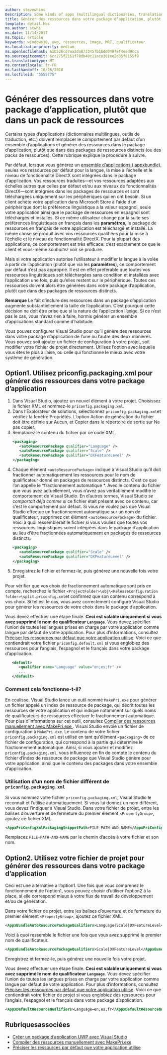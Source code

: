 ```yaml
---
author: stevewhims
Description: Some kinds of apps (multilingual dictionaries, translation tools, etc.) need to override the default behavior of an app bundle, and build resources into the app package instead of having them in separate resource packages. This topic explains how to do that.
title: Générer des ressources dans votre package d’application, plutôt que dans un pack de ressources
template: detail.hbs
ms.author: stwhi
ms.date: 11/14/2017
ms.topic: article
keywords: windows10, uwp, ressources, image, MRT, qualificateur
ms.localizationpriority: medium
ms.openlocfilehash: 61b526cd7aa2da8733457b16dd0487ef4ead9cca
ms.sourcegitcommit: 6cc275f2151f78db40c11ace381ee2d35f0155f9
ms.translationtype: MT
ms.contentlocale: fr-FR
ms.lasthandoff: 10/26/2018
ms.locfileid: "5555775"
---
```

# <a name="build-resources-into-your-app-package-instead-of-into-a-resource-pack"></a>Générer des ressources dans votre package d’application, plutôt que dans un pack de ressources

Certains types d’applications (dictionnaires multilingues, outils de traduction, etc.) doivent remplacer le comportement par défaut d’un ensemble d’applications et générer des ressources dans le package d’application, plutôt que dans des packages de ressources distincts (ou des packs de ressources). Cette rubrique explique la procédure à suivre.

Par défaut, lorsque vous générez un [ensemble d’applications (.appxbundle)](../packaging/packaging-uwp-apps.md), seules vos ressources par défaut pour la langue, la mise à l’échelle et le niveau de fonctionnalité DirectX sont intégrées dans le package d’application. Vos ressources traduites&mdash;et vos ressources adaptées aux échelles autres que celles par défaut et/ou aux niveaux de fonctionnalités DirectX&mdash;sont intégrées dans les packages de ressources et sont téléchargées uniquement sur les périphériques qui en ont besoin. Si un client achète votre application dans Microsoft Store à l’aide d’un périphérique dont la préférence linguistique a la valeur espagnol, seule votre application ainsi que le package de ressources en espagnol sont téléchargés et installés. Si ce même utilisateur change par la suite ses préférences linguistiques en français dans les **paramètres**, le package de ressources en français de votre application est téléchargé et installé. La même chose se produit avec vos ressources qualifiées pour la mise à l’échelle et le niveau de fonctionnalité DirectX. Pour la plupart des applications, ce comportement est très efficace: c’est exactement ce que le client et vous-même *souhaitez* voir se produire.

Mais si votre application autorise l’utilisateur à modifier la langue à la volée à partir de l’application (plutôt que via les **paramètres**), ce comportement par défaut n’est pas approprié. Il est en effet préférable que toutes vos ressources linguistiques soit téléchargées sans condition et installées avec l’application une fois, puis qu’elles restent sur le périphérique. Toutes ces ressources doivent alors être générées dans votre package d’application, plutôt que dans des packages de ressources distincts.

**Remarque** Le fait d’inclure des ressources dans un package d’application augmente substantiellement la taille de l’application. C’est pourquoi cette décision ne doit être prise que si la nature de l’application l’exige. Si ce n’est pas le cas, vous n’avez rien à faire, hormis générer un ensemble d’applications standard comme d’habitude.

Vous pouvez configurer Visual Studio pour qu’il génère des ressources dans votre package d’application de l’une ou l’autre des deux manières. Vous pouvez soit ajouter un fichier de configuration à votre projet, soit modifier votre fichier de projet directement. Utilisez l’option avec laquelle vous êtes le plus à l’aise, ou celle qui fonctionne le mieux avec votre système de génération.

## <a name="option-1-use-priconfigpackagingxml-to-build-resources-into-your-app-package"></a>Option1. Utilisez priconfig.packaging.xml pour générer des ressources dans votre package d’application

1. Dans Visual Studio, ajoutez un nouvel élément à votre projet. Choisissez le fichier XML et nommez-le `priconfig.packaging.xml`.
2. Dans l’Explorateur de solutions, sélectionnez `priconfig.packaging.xml`et vérifiez la fenêtre Propriétés. L’option Action de génération du fichier doit être définie sur Aucun, et Copier dans le répertoire de sortie sur Ne pas copier.
3. Remplacez le contenu du fichier par ce code XML.
   ```xml
   <packaging>
      <autoResourcePackage qualifier="Language" />
      <autoResourcePackage qualifier="Scale" />
      <autoResourcePackage qualifier="DXFeatureLevel" />
   </packaging>
   ```
4. Chaque élément `<autoResourcePackage>` indique à Visual Studio qu’il doit fractionner automatiquement les ressources pour le nom de qualificateur donné en packages de ressources distincts. C’est ce que l’on appelle le *fractionnement automatique *. Avec le contenu du fichier que vous avez actuellement, vous n’avez pas véritablement modifié le comportement de Visual Studio. En d’autres termes, Visual Studio *se comportait déjà comme si* ce fichier était présent avec ce contenu, car c’est le comportement par défaut. Si vous ne voulez pas que Visual Studio effectue un fractionnement automatique sur un nom de qualificateur, supprimez cet élément `<autoResourcePackage>` du fichier. Voici à quoi ressemblerait le fichier si vous vouliez que toutes vos ressources linguistiques soient intégrées dans le package d’application au lieu d’être fractionnées automatiquement en packages de ressources distincts.
   ```xml
   <packaging>
      <autoResourcePackage qualifier="Scale" />
      <autoResourcePackage qualifier="DXFeatureLevel" />
   </packaging>
   ```
5. Enregistrez le fichier et fermez-le, puis générez une nouvelle fois votre projet.

Pour vérifier que vos choix de fractionnement automatique sont pris en compte, recherchez le fichier `<ProjectFolder>\obj\<ReleaseConfiguration folder>\split.priconfig.xml`et confirmez que son contenu correspond à vos choix. Si tel est le cas, vous avez correctement configuré Visual Studio pour générer les ressources de votre choix dans le package d’application.

Vous devez effectuer une étape finale. **Ceci est valable uniquement si vous avez supprimé le nom de qualificateur `Language`**. Vous devez spécifier l’union de toutes les langues prises en charge par votre application comme langue par défaut de votre application. Pour plus d’informations, consultez [Préciser les ressources par défaut que votre application utilise](specify-default-resources-installed.md). Voici ce que contiendrait votre fichier `priconfig.default.xml` si vous englobiez des ressources pour l’anglais, l’espagnol et le français dans votre package d’application.

```xml
   <default>
      <qualifier name="Language" value="en;es;fr" />
      ...
   </default>
```

### <a name="how-does-this-work"></a>Comment cela fonctionne-t-il?

En coulisse, Visual Studio lance un outil nommé `MakePri.exe` pour générer un fichier appelé un index de ressource de package, qui décrit toutes les ressources de votre application et qui indique notamment sur quels noms de qualificateurs de ressources effectuer le fractionnement automatique. Pour plus d’informations sur cet outil, consultez [Compiler des ressources manuellement avec MakePri.exe ](compile-resources-manually-with-makepri.md). Visual Studio envoie un fichier de configuration à `MakePri.exe`. Le contenu de votre fichier `priconfig.packaging.xml` est utilisé en tant qu’élément `<packaging>` de ce fichier de configuration, qui correspond à la partie qui détermine le fractionnement automatique. Ainsi, si vous ajoutez et modifiez `priconfig.packaging.xml`, vous influencez en fin de compte le contenu du fichier d’index de ressource de package que Visual Studio génère pour votre application, ainsi que le contenu des packages dans votre ensemble d’application.

### <a name="using-a-different-file-name-than-priconfigpackagingxml"></a>Utilisation d’un nom de fichier différent de `priconfig.packaging.xml`

Si vous nommez votre fichier `priconfig.packaging.xml`, Visual Studio le reconnaît et l’utilise automatiquement. Si vous lui donnez un nom différent, vous devez l’indiquer à Visual Studio. Dans votre fichier de projet, entre les balises d’ouverture et de fermeture du premier élément `<PropertyGroup>`, ajoutez ce fichier XML.

```xml
<AppxPriConfigXmlPackagingSnippetPath>FILE-PATH-AND-NAME</AppxPriConfigXmlPackagingSnippetPath>
```

Remplacez `FILE-PATH-AND-NAME` par le chemin d’accès à votre fichier et son nom.

## <a name="option-2-use-your-project-file-to-build-resources-into-your-app-package"></a>Option2. Utilisez votre fichier de projet pour générer des ressources dans votre package d’application

Ceci est une alternative à l’option1. Une fois que vous comprenez le fonctionnement de l’option1, vous pouvez choisir d’utiliser l’option2 à la place, si elle correspond mieux à votre flux de travail de développement et/ou de génération.

Dans votre fichier de projet, entre les balises d’ouverture et de fermeture du premier élément `<PropertyGroup>`, ajoutez ce fichier XML.

```xml
<AppxBundleAutoResourcePackageQualifiers>Language|Scale|DXFeatureLevel</AppxBundleAutoResourcePackageQualifiers>
```

Voici à quoi ressemble le fichier une fois que vous avez supprimé le premier nom de qualificateur.

```xml
<AppxBundleAutoResourcePackageQualifiers>Scale|DXFeatureLevel</AppxBundleAutoResourcePackageQualifiers>
```

Enregistrez et fermez-le, puis générez une nouvelle fois votre projet.

Vous devez effectuer une étape finale. **Ceci est valable uniquement si vous avez supprimé le nom de qualificateur `Language`**. Vous devez spécifier l’union de toutes les langues prises en charge par votre application comme langue par défaut de votre application. Pour plus d’informations, consultez [Préciser les ressources par défaut que votre application utilise](specify-default-resources-installed.md). Voici ce que contiendrait votre fichier de projet si vous englobiez des ressources pour l’anglais, l’espagnol et le français dans votre package d’application.

```xml
<AppxDefaultResourceQualifiers>Language=en;es;fr</AppxDefaultResourceQualifiers>
```

## <a name="related-topics"></a>Rubriquesassociées

* [Créer un package d’application UWP avec Visual Studio](../packaging/packaging-uwp-apps.md)
* [Compiler des ressources manuellement avec MakePri.exe](compile-resources-manually-with-makepri.md)
* [Préciser les ressources par défaut que votre application utilise](specify-default-resources-installed.md)